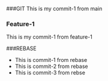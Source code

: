 ###GIT
This is my commit-1 from main

### Feature-1
This is my commit-1 from feature-1

###REBASE
* This is commit-1 from rebase
* This is commit-2 from rebase
* This is commit-3 from rebse
